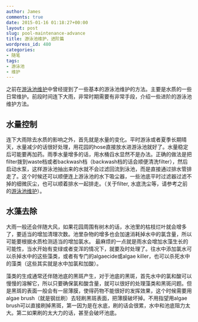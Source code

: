 ```yaml
---
author: James
comments: true
date: 2015-01-16 01:18:27+00:00
layout: post
slug: pool-maintenance-advance
title: 游泳池维护，进阶篇
wordpress_id: 480
categories:
- 随笔
tags:
- 游泳池
- 维护
---
```


之前在[游泳池维护](/2014/pool-maintain/)中曾经提到了一些基本的游泳池维护的方法。主要是水质的一些日常维护。前段时间连下大雨，非常时期需要有非常手段，介绍一些进阶的游泳池维护方法。 

## 水量控制

连下大雨除去水质的影响之外，首先就是水量的变化。平时游泳或者夏季长期晴天，水量减少的话很好处理，用花园的hose直接放水进游泳池就好了。水量稳定后可能要再加药。雨季水量增多的话，用水桶舀水显然不是办法。正确的做法是把filter拨到waste档或者backwash档（backwash档的话会顺便清洗filter），然后启动水泵，这样游泳池抽出来的水就不会过滤回流到泳池，而是直接通过排水管排走了。这个时候还可以顺便连上游泳池的水下吸尘器，一些池底平时过滤器过滤不掉的细微灰尘，也可以顺着排水一起排走。（关于filter, 水底洗尘等，请参考之前的[游泳池维护](/2014/pool-maintain/)）。 

## 水藻去除

大雨一般还会伴随大风，如果花园周围有树木的话，水池里的枯枝烂叶就会增多了，要适当的增加清理次数。池里杂物的增多也会加速消耗掉水中的氯含量，所以可能要根据水质检测适当的增加氯水。 最麻烦的一点就是雨水会增加水藻生长的可能性，当水开始有变绿或者变浑的情况下，就要及时处理了。往水中添加氯水可以杀掉水中的这些藻类，或者有专门的algaecide或algae killer，也可以杀死水中的藻类（这些其实就是水中加氯和加酸）。

藻类的生成通常还伴随池底的黑斑产生，对于池底的黑斑，首先水中的氯和酸可以慢慢的溶解它，所以只要确保氯和酸含量，就可以很好的处理藻类和黑斑问题。但是黑斑的表面一般会有一层薄膜，使得药物不能很好的发挥效果，这个时候需要用algae brush（就是钢丝刷）去轻刷黑斑表面，把薄膜破坏掉。不用指望用algae brush可以直接刷掉黑斑，第一因为是在水底，刷的话会很累，水中和池底阻力太大。第二如果刷的太大力的话，甚至会破坏池底。
